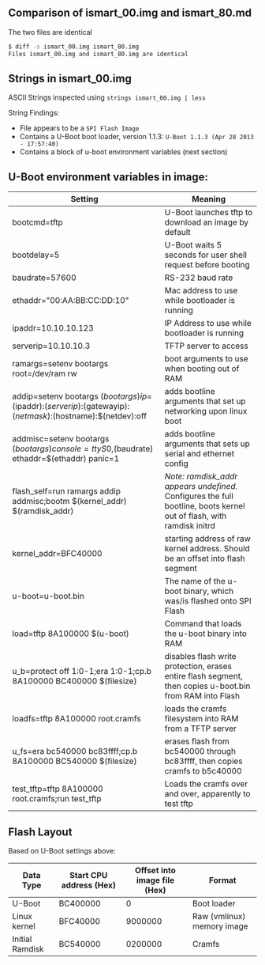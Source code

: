 ## Comparison of ismart_00.img and ismart_80.md

The two files are identical
```bash
$ diff -s ismart_00.img ismart_80.img 
Files ismart_00.img and ismart_80.img are identical
```

## Strings in ismart_00.img

ASCII Strings inspected using `strings ismart_00.img | less`

String Findings:
   * File appears to be a `SPI Flash Image`
   * Contains a U-Boot boot loader, version 1.1.3: `U-Boot 1.1.3 (Apr 28 2013 - 17:57:40)`
   * Contains a block of u-boot environment variables (next section)

## U-Boot environment variables in image:

|Setting | Meaning |
|--------|---------|
|bootcmd=tftp | U-Boot launches tftp to download an image by default |
|bootdelay=5 | U-Boot waits 5 seconds for user shell request before booting |
|baudrate=57600 | RS-232 baud rate |
|ethaddr="00:AA:BB:CC:DD:10"  | Mac address to use while bootloader is running |
|ipaddr=10.10.10.123 | IP Address to use while bootloader is running |
|serverip=10.10.10.3 | TFTP server to access |
|ramargs=setenv bootargs root=/dev/ram rw    | boot arguments to use when booting out of RAM |
|addip=setenv bootargs $(bootargs) ip=$(ipaddr):$(serverip):$(gatewayip):$(netmask):$(hostname):$(netdev):off | adds bootline arguments that set up networking upon linux boot |
|addmisc=setenv bootargs $(bootargs) console=ttyS0,$(baudrate) ethaddr=$(ethaddr) panic=1 | adds bootline arguments that sets up serial and ethernet config |
|flash_self=run ramargs addip addmisc;bootm $(kernel_addr) $(ramdisk_addr) | _Note: ramdisk_addr appears undefined._  Configures the full bootline, boots kernel out of flash, with ramdisk initrd |
|kernel_addr=BFC40000 | starting address of raw kernel address. Should be an offset into flash segment |
|u-boot=u-boot.bin |  The name of the u-boot binary, which was/is flashed onto SPI Flash |
|load=tftp 8A100000 $(u-boot) | Command that loads the u-boot binary into RAM |
|u_b=protect off 1:0-1;era 1:0-1;cp.b 8A100000 BC400000 $(filesize) | disables flash write protection, erases entire flash segment, then copies u-boot.bin from RAM into Flash |
|loadfs=tftp 8A100000 root.cramfs | loads the cramfs filesystem into RAM from a TFTP server |
|u_fs=era bc540000 bc83ffff;cp.b 8A100000 BC540000 $(filesize) | erases flash from bc540000 through bc83ffff, then copies cramfs to b5c40000 |
|test_tftp=tftp 8A100000 root.cramfs;run test_tftp | Loads the cramfs over and over, apparently to test tftp |

## Flash Layout

Based on U-Boot settings above:

| Data Type       | Start CPU address (Hex) | Offset into image file (Hex) | Format |
|-----------------|-------------------------|------------------------|--------|
| U-Boot          | BC400000                | 0                      | Boot loader                | 
| Linux kernel    | BFC40000                | 9000000                | Raw (vmlinux) memory image |
| Initial Ramdisk | BC540000                | 0200000                | Cramfs |
